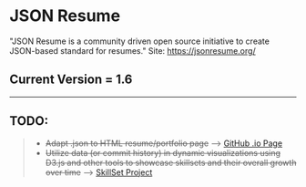 JSON Resume
===================

"JSON Resume is a community driven open source initiative to create JSON-based standard for resumes." Site: https://jsonresume.org/

Current Version = 1.6
-------------
------------------

TODO:
-------------

> - ~~Adapt .json to HTML resume/portfolio page~~ --> [GitHub .io Page](https://jac21.github.io/)
> - ~~Utilize data (or commit history) in dynamic visualizations using D3.js and other tools to showcase skillsets and their overall growth over time~~ --> [SkillSet Project](https://github.com/Jac21/SkillSet)